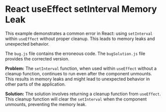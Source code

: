 # React useEffect setInterval Memory Leak
This example demonstrates a common error in React: using `setInterval` within `useEffect` without proper cleanup. This leads to memory leaks and unexpected behavior.

The `bug.js` file contains the erroneous code. The `bugSolution.js` file provides the corrected version.

**Problem:**
The `setInterval` function, when used within `useEffect` without a cleanup function, continues to run even after the component unmounts. This results in memory leaks and might lead to unexpected behavior in other parts of the application.

**Solution:**
The solution involves returning a cleanup function from `useEffect`. This cleanup function will clear the `setInterval` when the component unmounts, preventing the memory leak.